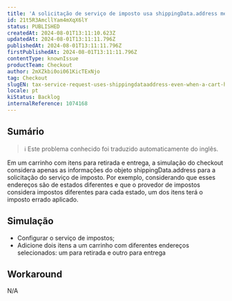 ```yaml
---
title: 'A solicitação de serviço de imposto usa shippingData.address mesmo quando um carrinho tem dois endereços selecionados'
id: 21t5R3AmcllYam4mXqX6lY
status: PUBLISHED
createdAt: 2024-08-01T13:11:10.623Z
updatedAt: 2024-08-01T13:11:11.796Z
publishedAt: 2024-08-01T13:11:11.796Z
firstPublishedAt: 2024-08-01T13:11:11.796Z
contentType: knownIssue
productTeam: Checkout
author: 2mXZkbi0oi061KicTExNjo
tag: Checkout
slugEN: tax-service-request-uses-shippingdataaddress-even-when-a-cart-has-two-selected-address
locale: pt
kiStatus: Backlog
internalReference: 1074168
---
```


## Sumário

>ℹ️ Este problema conhecido foi traduzido automaticamente do inglês.


Em um carrinho com itens para retirada e entrega, a simulação do checkout considera apenas as informações do objeto shippingData.address para a solicitação do serviço de imposto. Por exemplo, considerando que esses endereços são de estados diferentes e que o provedor de impostos considera impostos diferentes para cada estado, um dos itens terá o imposto errado aplicado.

## Simulação



- Configurar o serviço de impostos;
- Adicione dois itens a um carrinho com diferentes endereços selecionados: um para retirada e outro para entrega

## Workaround


N/A





